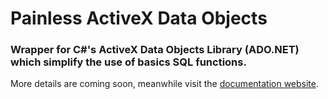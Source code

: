 # Painless ActiveX Data Objects

### Wrapper for C#'s ActiveX Data Objects Library (ADO.NET) which simplify the use of basics SQL functions.

More details are coming soon, meanwhile visit the [documentation website](http://obrassard.me/Painless-ADO/html/c3e85a09-7ad3-a4b9-5aa6-5b1e8358d2ca.htm).

